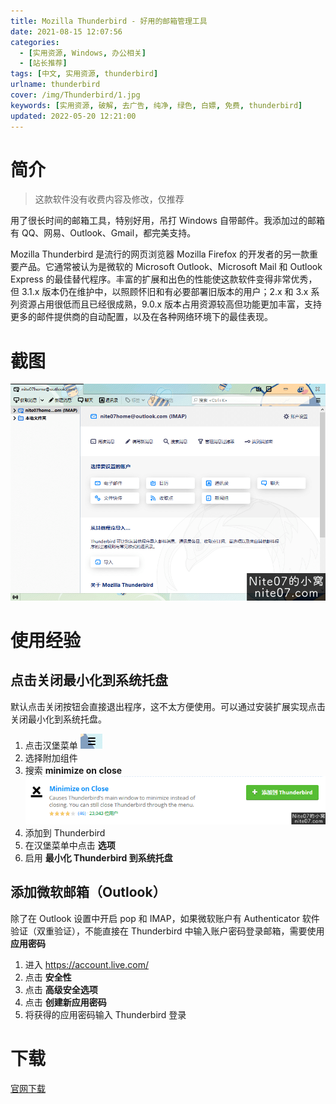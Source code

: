 ```yaml
---
title: Mozilla Thunderbird - 好用的邮箱管理工具
date: 2021-08-15 12:07:56
categories:
  - [实用资源, Windows, 办公相关]
  - [站长推荐]
tags: [中文, 实用资源, thunderbird]
urlname: thunderbird
cover: /img/Thunderbird/1.jpg
keywords: [实用资源, 破解, 去广告, 纯净, 绿色, 白嫖, 免费, thunderbird]
updated: 2022-05-20 12:21:00
---
```


# 简介

> 这款软件没有收费内容及修改，仅推荐

用了很长时间的邮箱工具，特别好用，吊打 Windows 自带邮件。我添加过的邮箱有 QQ、网易、Outlook、Gmail，都完美支持。

Mozilla Thunderbird 是流行的网页浏览器 Mozilla Firefox 的开发者的另一款重要产品。它通常被认为是微软的 Microsoft Outlook、Microsoft Mail 和 Outlook Express 的最佳替代程序。丰富的扩展和出色的性能使这款软件变得非常优秀，但 3.1.x 版本仍在维护中，以照顾怀旧和有必要部署旧版本的用户；2.x 和 3.x 系列资源占用很低而且已经很成熟，9.0.x 版本占用资源较高但功能更加丰富，支持更多的邮件提供商的自动配置，以及在各种网络环境下的最佳表现。

# 截图

![](/img/Thunderbird/2.png)

# 使用经验

## 点击关闭最小化到系统托盘

默认点击关闭按钮会直接退出程序，这不太方便使用。可以通过安装扩展实现点击关闭最小化到系统托盘。

1. 点击汉堡菜单 ![](/img/Thunderbird/3.png)
2. 选择附加组件
3. 搜索 **minimize on close**
   ![](/img/Thunderbird/4.png)
4. 添加到 Thunderbird
5. 在汉堡菜单中点击 **选项**
6. 启用 **最小化 Thunderbird 到系统托盘**

## 添加微软邮箱（Outlook）

除了在 Outlook 设置中开启 pop 和 IMAP，如果微软账户有 Authenticator 软件验证（双重验证），不能直接在 Thunderbird 中输入账户密码登录邮箱，需要使用 **应用密码**

1. 进入 https://account.live.com/
2. 点击 **安全性**
3. 点击 **高级安全选项**
4. 点击 **创建新应用密码**
5. 将获得的应用密码输入 Thunderbird 登录

# 下载

[官网下载](https://www.thunderbird.net/zh-CN/)
